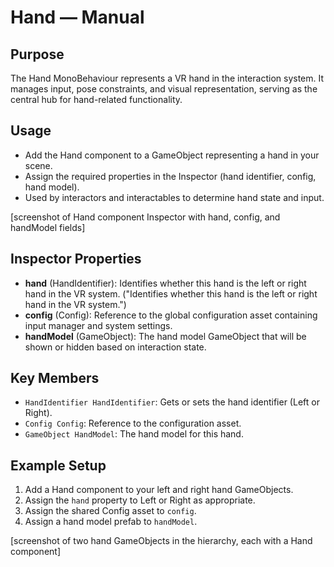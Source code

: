 # Hand — Manual

## Purpose
The Hand MonoBehaviour represents a VR hand in the interaction system. It manages input, pose constraints, and visual representation, serving as the central hub for hand-related functionality.

## Usage
- Add the Hand component to a GameObject representing a hand in your scene.
- Assign the required properties in the Inspector (hand identifier, config, hand model).
- Used by interactors and interactables to determine hand state and input.

[screenshot of Hand component Inspector with hand, config, and handModel fields]

## Inspector Properties
- **hand** (HandIdentifier): Identifies whether this hand is the left or right hand in the VR system. ("Identifies whether this hand is the left or right hand in the VR system.")
- **config** (Config): Reference to the global configuration asset containing input manager and system settings.
- **handModel** (GameObject): The hand model GameObject that will be shown or hidden based on interaction state.

## Key Members
- `HandIdentifier HandIdentifier`: Gets or sets the hand identifier (Left or Right).
- `Config Config`: Reference to the configuration asset.
- `GameObject HandModel`: The hand model for this hand.

## Example Setup
1. Add a Hand component to your left and right hand GameObjects.
2. Assign the `hand` property to Left or Right as appropriate.
3. Assign the shared Config asset to `config`.
4. Assign a hand model prefab to `handModel`.

[screenshot of two hand GameObjects in the hierarchy, each with a Hand component] 